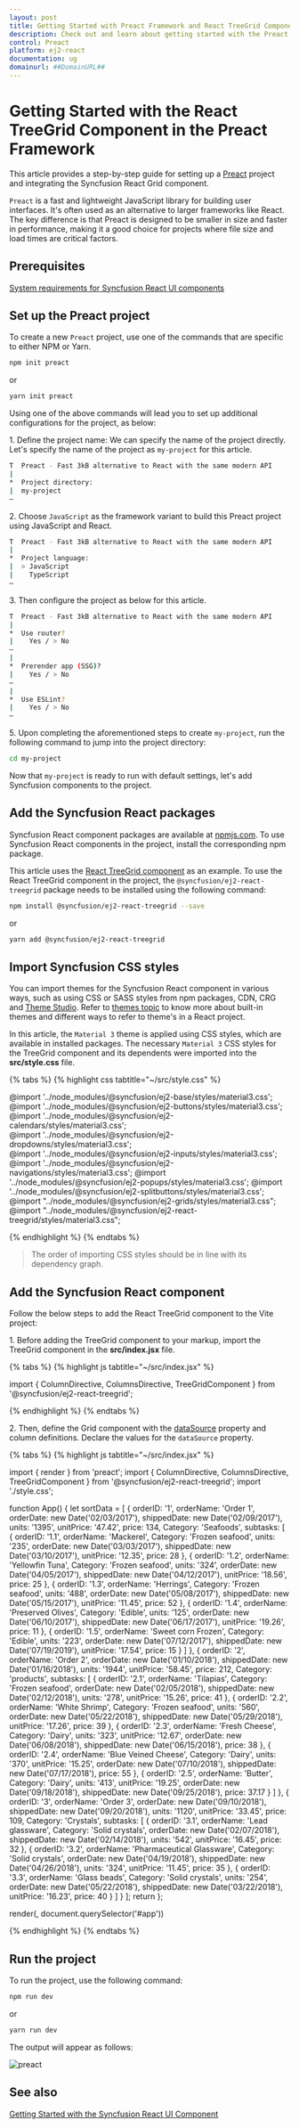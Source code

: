 ```yaml
---
layout: post
title: Getting Started with Preact Framework and React TreeGrid Component | Syncfusion
description: Check out and learn about getting started with the Preact Framework and React TreeGrid Component of Syncfusion Essential JS 2 and more details.
control: Preact
platform: ej2-react
documentation: ug
domainurl: ##DomainURL##
---
```


# Getting Started with the React TreeGrid Component in the Preact Framework

This article provides a step-by-step guide for setting up a [Preact](https://preactjs.com/) project and integrating the Syncfusion React Grid component.

`Preact` is a fast and lightweight JavaScript library for building user interfaces. It's often used as an alternative to larger frameworks like React. The key difference is that Preact is designed to be smaller in size and faster in performance, making it a good choice for projects where file size and load times are critical factors. 

## Prerequisites

[System requirements for Syncfusion React UI components](../system-requirement)

## Set up the Preact project

To create a new `Preact` project, use one of the commands that are specific to either NPM or Yarn.

```bash
npm init preact
```

or

```bash
yarn init preact
```

Using one of the above commands will lead you to set up additional configurations for the project, as below:

1\. Define the project name: We can specify the name of the project directly. Let's specify the name of the project as `my-project` for this article.

```bash
T  Preact - Fast 3kB alternative to React with the same modern API
|
*  Project directory:
|  my-project
—      
```

2\. Choose `JavaScript` as the framework variant to build this Preact project using JavaScript and React.

```bash
T  Preact - Fast 3kB alternative to React with the same modern API
|
*  Project language:
|  > JavaScript
|    TypeScript
—
```

3\. Then configure the project as below for this article.

```bash
T  Preact - Fast 3kB alternative to React with the same modern API
|
*  Use router?
|    Yes / > No
—
|
*  Prerender app (SSG)?
|    Yes / > No
—
|
*  Use ESLint?
|    Yes / > No
—
```

5\. Upon completing the aforementioned steps to create `my-project`, run the following command to jump into the project directory:

```bash
cd my-project
```

Now that `my-project` is ready to run with default settings, let's add Syncfusion components to the project.

## Add the Syncfusion React packages

Syncfusion React component packages are available at [npmjs.com](https://www.npmjs.com/search?q=ej2-react). To use Syncfusion React components in the project, install the corresponding npm package.

This article uses the [React TreeGrid component](https://www.syncfusion.com/react-components/react-tree-grid) as an example. To use the React TreeGrid component in the project, the `@syncfusion/ej2-react-treegrid` package needs to be installed using the following command:

```bash
npm install @syncfusion/ej2-react-treegrid --save
```

or

```bash
yarn add @syncfusion/ej2-react-treegrid
```

## Import Syncfusion CSS styles

You can import themes for the Syncfusion React component in various ways, such as using CSS or SASS styles from npm packages, CDN, CRG and [Theme Studio](https://ej2.syncfusion.com/react/documentation/appearance/theme-studio/). Refer to [themes topic](https://ej2.syncfusion.com/react/documentation/appearance/theme/) to know more about built-in themes and different ways to refer to theme's in a React project.

In this article, the `Material 3` theme is applied using CSS styles, which are available in installed packages. The necessary `Material 3` CSS styles for the TreeGrid component and its dependents were imported into the **src/style.css** file.

{% tabs %}
{% highlight css tabtitle="~/src/style.css" %}

@import '../node_modules/@syncfusion/ej2-base/styles/material3.css';  
@import '../node_modules/@syncfusion/ej2-buttons/styles/material3.css';  
@import '../node_modules/@syncfusion/ej2-calendars/styles/material3.css';  
@import '../node_modules/@syncfusion/ej2-dropdowns/styles/material3.css';  
@import '../node_modules/@syncfusion/ej2-inputs/styles/material3.css';  
@import '../node_modules/@syncfusion/ej2-navigations/styles/material3.css';
@import '../node_modules/@syncfusion/ej2-popups/styles/material3.css';
@import '../node_modules/@syncfusion/ej2-splitbuttons/styles/material3.css';
@import "../node_modules/@syncfusion/ej2-grids/styles/material3.css";
@import "../node_modules/@syncfusion/ej2-react-treegrid/styles/material3.css";

{% endhighlight %}
{% endtabs %}

> The order of importing CSS styles should be in line with its dependency graph.
## Add the Syncfusion React component

Follow the below steps to add the React TreeGrid component to the Vite project:

1\. Before adding the TreeGrid component to your markup, import the TreeGrid component in the **src/index.jsx** file.

{% tabs %}
{% highlight js tabtitle="~/src/index.jsx" %}

import { ColumnDirective, ColumnsDirective, TreeGridComponent } from '@syncfusion/ej2-react-treegrid';

{% endhighlight %}
{% endtabs %}

2\. Then, define the Grid component with the [dataSource](https://helpej2.syncfusion.com/react/documentation/api/treegrid#datasource) property and column definitions. Declare the values for the `dataSource` property.

{% tabs %}
{% highlight js tabtitle="~/src/index.jsx" %}

import { render } from 'preact';
import { ColumnDirective, ColumnsDirective, TreeGridComponent } from '@syncfusion/ej2-react-treegrid';
import './style.css';

function App() {
	let sortData = [
		{
			orderID: '1',
			orderName: 'Order 1',
			orderDate: new Date('02/03/2017'),
			shippedDate: new Date('02/09/2017'),
			units: '1395',
			unitPrice: '47.42',
			price: 134,
			Category: 'Seafoods',
			subtasks: [
				{ orderID: '1.1', orderName: 'Mackerel', Category: 'Frozen seafood', units: '235',
					orderDate: new Date('03/03/2017'), shippedDate: new Date('03/10/2017'), unitPrice: '12.35', price: 28 },
				{ orderID: '1.2', orderName: 'Yellowfin Tuna', Category: 'Frozen seafood', units: '324',
					orderDate: new Date('04/05/2017'), shippedDate: new Date('04/12/2017'), unitPrice: '18.56', price: 25 },
				{ orderID: '1.3', orderName: 'Herrings', Category: 'Frozen seafood', units: '488',
					orderDate: new Date('05/08/2017'), shippedDate: new Date('05/15/2017'), unitPrice: '11.45', price: 52 },
				{ orderID: '1.4', orderName: 'Preserved Olives', Category: 'Edible', units: '125',
					orderDate: new Date('06/10/2017'), shippedDate: new Date('06/17/2017'), unitPrice: '19.26', price: 11 },
				{ orderID: '1.5', orderName: 'Sweet corn Frozen', Category: 'Edible', units: '223',
					orderDate: new Date('07/12/2017'), shippedDate: new Date('07/19/2019'), unitPrice: '17.54', price: 15 }
			]
		},
		{
			orderID: '2',
			orderName: 'Order 2',
			orderDate: new Date('01/10/2018'),
			shippedDate: new Date('01/16/2018'),
			units: '1944',
			unitPrice: '58.45',
			price: 212,
			Category: 'products',
			subtasks: [
				{ orderID: '2.1', orderName: 'Tilapias', Category: 'Frozen seafood',
					orderDate: new Date('02/05/2018'), shippedDate: new Date('02/12/2018'), units: '278', unitPrice: '15.26', price: 41 },
				{ orderID: '2.2', orderName: 'White Shrimp', Category: 'Frozen seafood', units: '560',
					orderDate: new Date('05/22/2018'), shippedDate: new Date('05/29/2018'), unitPrice: '17.26', price: 39 },
				{ orderID: '2.3', orderName: 'Fresh Cheese', Category: 'Dairy', units: '323', unitPrice: '12.67',
					orderDate: new Date('06/08/2018'), shippedDate: new Date('06/15/2018'), price: 38 },
				{ orderID: '2.4', orderName: 'Blue Veined Cheese', Category: 'Dairy', units: '370', unitPrice: '15.25',
					orderDate: new Date('07/10/2018'), shippedDate: new Date('07/17/2018'), price: 55 },
				{ orderID: '2.5', orderName: 'Butter', Category: 'Dairy', units: '413', unitPrice: '19.25',
					orderDate: new Date('09/18/2018'), shippedDate: new Date('09/25/2018'), price: 37.17 }
			]
		},
		{
			orderID: '3',
			orderName: 'Order 3',
			orderDate: new Date('09/10/2018'),
			shippedDate: new Date('09/20/2018'),
			units: '1120',
			unitPrice: '33.45',
			price: 109,
			Category: 'Crystals',
			subtasks: [
				{ orderID: '3.1', orderName: 'Lead glassware', Category: 'Solid crystals',
					orderDate: new Date('02/07/2018'), shippedDate: new Date('02/14/2018'), units: '542', unitPrice: '16.45', price: 32 },
				{ orderID: '3.2', orderName: 'Pharmaceutical Glassware', Category: 'Solid crystals',
					orderDate: new Date('04/19/2018'), shippedDate: new Date('04/26/2018'), units: '324', unitPrice: '11.45', price: 35 },
				{ orderID: '3.3', orderName: 'Glass beads', Category: 'Solid crystals', units: '254',
					orderDate: new Date('05/22/2018'), shippedDate: new Date('03/22/2018'), unitPrice: '16.23', price: 40 }
			]
		}
	];
    return <TreeGridComponent dataSource={sortData} treeColumnIndex={1} childMapping= 'subtasks'>
        <ColumnsDirective>
            <ColumnDirective field='Category' headerText='Category' width='150'/>
            <ColumnDirective field='orderName' headerText='Order Name' width='170'/>
            <ColumnDirective field='orderDate' headerText='Order Date' width='130' format='yMd' textAlign='Right' type='date' />
            <ColumnDirective field='price' headerText='Price' width='100' textAlign='Right' type='number' format='C0' />
        </ColumnsDirective>
    </TreeGridComponent>
};

render(<App />, document.querySelector('#app'))

{% endhighlight %}
{% endtabs %}

## Run the project

To run the project, use the following command:

```bash
npm run dev
```

or

```bash
yarn run dev
```

The output will appear as follows:

![preact](./images/preact.png)

## See also

[Getting Started with the Syncfusion React UI Component](../getting-started/quick-start)